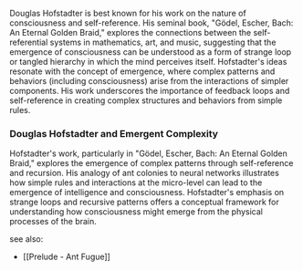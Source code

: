 Douglas Hofstadter is best known for his work on the nature of consciousness and self-reference. His seminal book, "Gödel, Escher, Bach: An Eternal Golden Braid," explores the connections between the self-referential systems in mathematics, art, and music, suggesting that the emergence of consciousness can be understood as a form of strange loop or tangled hierarchy in which the mind perceives itself. Hofstadter's ideas resonate with the concept of emergence, where complex patterns and behaviors (including consciousness) arise from the interactions of simpler components. His work underscores the importance of feedback loops and self-reference in creating complex structures and behaviors from simple rules.

### Douglas Hofstadter and Emergent Complexity

Hofstadter's work, particularly in "Gödel, Escher, Bach: An Eternal Golden Braid," explores the emergence of complex patterns through self-reference and recursion. His analogy of ant colonies to neural networks illustrates how simple rules and interactions at the micro-level can lead to the emergence of intelligence and consciousness. Hofstadter's emphasis on strange loops and recursive patterns offers a conceptual framework for understanding how consciousness might emerge from the physical processes of the brain.

see also: 
- [[Prelude - Ant Fugue]]
